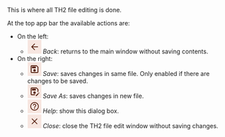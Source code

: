 This is where all TH2 file editing is done.

At the top app bar the available actions are:

* On the left:
    * ![Back icon](assets/help/images/iconBack.png "Back")  _Back_: returns to the main window without saving contents.
* On the right:
  *  ![Save icon](assets/help/images/iconSave.png "Save")  _Save_: saves changes in same file. Only enabled if there are changes to be saved.
  *  ![Save As icon](assets/help/images/iconSaveAs.png "Save As")  _Save As_: saves changes in new file.
  * ![Help icon](assets/help/images/iconHelp.png "Help") _Help_: show this dialog box.
  * ![Close icon](assets/help/images/iconClose.png "Close") _Close_: close the TH2 file edit window without saving changes.
